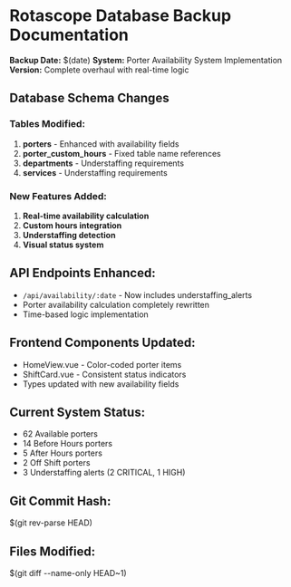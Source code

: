 # Rotascope Database Backup Documentation
**Backup Date:** $(date)
**System:** Porter Availability System Implementation
**Version:** Complete overhaul with real-time logic

## Database Schema Changes

### Tables Modified:
1. **porters** - Enhanced with availability fields
2. **porter_custom_hours** - Fixed table name references
3. **departments** - Understaffing requirements
4. **services** - Understaffing requirements

### New Features Added:
1. **Real-time availability calculation**
2. **Custom hours integration**
3. **Understaffing detection**
4. **Visual status system**

## API Endpoints Enhanced:
- `/api/availability/:date` - Now includes understaffing_alerts
- Porter availability calculation completely rewritten
- Time-based logic implementation

## Frontend Components Updated:
- HomeView.vue - Color-coded porter items
- ShiftCard.vue - Consistent status indicators
- Types updated with new availability fields

## Current System Status:
- 62 Available porters
- 14 Before Hours porters
- 5 After Hours porters
- 2 Off Shift porters
- 3 Understaffing alerts (2 CRITICAL, 1 HIGH)

## Git Commit Hash:
$(git rev-parse HEAD)

## Files Modified:
$(git diff --name-only HEAD~1)
